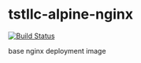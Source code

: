 # tstllc-alpine-nginx

[![Build Status](http://drone.liskl.com/api/badges/liskl/tstllc-alpine-nginx/status.svg)](http://drone.liskl.com/liskl/tstllc-alpine-nginx)

base nginx deployment image
